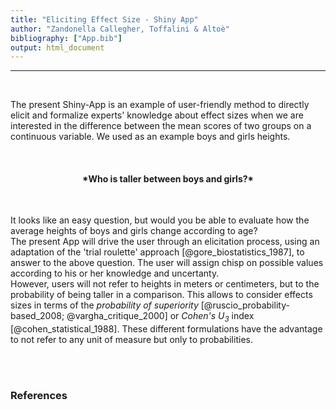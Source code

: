 ```yaml
---
title: "Eliciting Effect Size - Shiny App"
author: "Zandonella Callegher, Toffalini & Altoè"
bibliography: ["App.bib"]
output: html_document
---
```


<hr>

<br>

The present Shiny-App is an example of user-friendly method to directly elicit and formalize experts' knowledge about effect sizes when we are interested in the difference between the mean scores of two groups on a continuous variable. We used as an example boys and girls heights. 

<br>

<center><h4>
*Who is taller between boys and girls?*
</h4></center>

<br>

It looks like an easy question, but would you be able to evaluate how the average heights of boys and girls change according to age? <br>
The present App will drive the user through an elicitation process, using an adaptation of the 'trial roulette' approach [@gore_biostatistics_1987], to answer to the above question. The user will assign chisp on possible values according to his or her knowledge and uncertanty. 
<br>
However, users will not refer to heights in meters or centimeters, but to the probability of being taller in a comparison. This allows to consider effects sizes in terms of the *probability of superiority* [@ruscio_probability-based_2008; @vargha_critique_2000] or *Cohen's $U_3$* index [@cohen_statistical_1988]. These different formulations have the advantage to not refer to any unit of measure but only to probabilities.




<br>

<br>

### References
